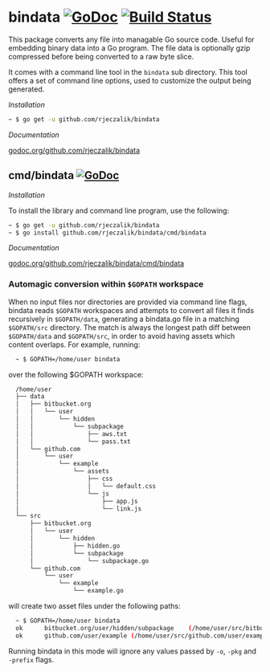bindata [![GoDoc](https://godoc.org/github.com/rjeczalik/bindata?status.png)](https://godoc.org/github.com/rjeczalik/bindata) [![Build Status](https://travis-ci.org/rjeczalik/bindata.png?branch=master)](https://travis-ci.org/rjeczalik/bindata)
=======

This package converts any file into managable Go source code. Useful for
embedding binary data into a Go program. The file data is optionally gzip
compressed before being converted to a raw byte slice.

It comes with a command line tool in the `bindata` sub directory.
This tool offers a set of command line options, used to customize the
output being generated.


*Installation*

```bash
~ $ go get -u github.com/rjeczalik/bindata
```

*Documentation*

[godoc.org/github.com/rjeczalik/bindata](http://godoc.org/github.com/rjeczalik/bindata)

## cmd/bindata [![GoDoc](https://godoc.org/github.com/rjeczalik/bindata/cmd/bindata?status.png)](https://godoc.org/github.com/rjeczalik/bindata/cmd/bindata)

*Installation*

To install the library and command line program, use the following:

```bash
~ $ go get -u github.com/rjeczalik/bindata
~ $ go install github.com/rjeczalik/bindata/cmd/bindata
```

*Documentation*

[godoc.org/github.com/rjeczalik/bindata/cmd/bindata](http://godoc.org/github.com/rjeczalik/bindata/cmd/bindata)


### Automagic conversion within `$GOPATH` workspace

When no input files nor directories are provided via command line flags,
bindata reads `$GOPATH` workspaces and attempts to convert all files it
finds recursively in `$GOPATH/data`, generating a bindata.go file in a matching
`$GOPATH/src` directory. The match is always the longest path diff between
`$GOPATH/data` and `$GOPATH/src`, in order to avoid having assets which content
overlaps. For example, running:

```bash
  ~ $ GOPATH=/home/user bindata
```

over the following $GOPATH workspace:

```bash
  /home/user
  ├── data
  │   ├── bitbucket.org
  │   │   └── user
  │   │       └── hidden
  │   │           └── subpackage
  │   │               ├── aws.txt
  │   │               └── pass.txt
  │   └── github.com
  │       └── user
  │           └── example
  │               └── assets
  │                   ├── css
  │                   │   └── default.css
  │                   └── js
  │                       ├── app.js
  │                       └── link.js
  └── src
      ├── bitbucket.org
      │   └── user
      │       └── hidden
      │           ├── hidden.go
      │           └── subpackage
      │               └── subpackage.go
      └── github.com
          └── user
              └── example
                  └── example.go
```

will create two asset files under the following paths:

```bash
  ~ $ GOPATH=/home/user bindata
  ok      bitbucket.org/user/hidden/subpackage    (/home/user/src/bitbucket.org/user/hidden/subpackage/bindata.go)       0.001s
  ok      github.com/user/example (/home/user/src/github.com/user/example/bindata.go)    0.002s
```

Running bindata in this mode will ignore any values passed by `-o`, `-pkg` and
`-prefix` flags.
